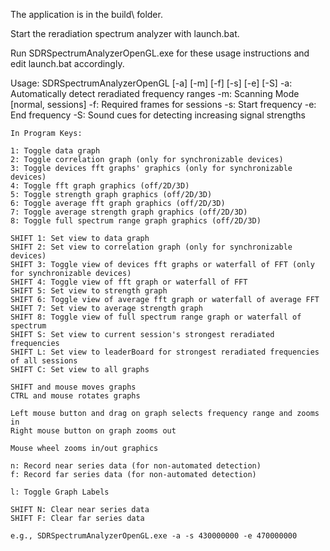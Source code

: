 The application is in the build\ folder.

Start the reradiation spectrum analyzer with launch.bat.

Run SDRSpectrumAnalyzerOpenGL.exe for these usage instructions and edit launch.bat accordingly.

Usage: SDRSpectrumAnalyzerOpenGL [-a] [-m] [-f] [-s] [-e] [-S]
	-a: Automatically detect reradiated frequency ranges
	-m: Scanning Mode [normal, sessions]
	-f: Required frames for sessions
	-s: Start frequency
	-e: End frequency
	-S: Sound cues for detecting increasing signal strengths	
	
	In Program Keys:
	
	1: Toggle data graph
	2: Toggle correlation graph (only for synchronizable devices)
	3: Toggle devices fft graphs' graphics (only for synchronizable devices)
	4: Toggle fft graph graphics (off/2D/3D)
	5: Toggle strength graph graphics (off/2D/3D)
	6: Toggle average fft graph graphics (off/2D/3D)
	7: Toggle average strength graph graphics (off/2D/3D)
	8: Toggle full spectrum range graph graphics (off/2D/3D)
	
	SHIFT 1: Set view to data graph
	SHIFT 2: Set view to correlation graph (only for synchronizable devices)
	SHIFT 3: Toggle view of devices fft graphs or waterfall of FFT (only for synchronizable devices)
	SHIFT 4: Toggle view of fft graph or waterfall of FFT
	SHIFT 5: Set view to strength graph
	SHIFT 6: Toggle view of average fft graph or waterfall of average FFT
	SHIFT 7: Set view to average strength graph
	SHIFT 8: Toggle view of full spectrum range graph or waterfall of spectrum
	SHIFT S: Set view to current session's strongest reradiated frequencies
	SHIFT L: Set view to leaderBoard for strongest reradiated frequencies of all sessions
	SHIFT C: Set view to all graphs
	
	SHIFT and mouse moves graphs
	CTRL and mouse rotates graphs
	
	Left mouse button and drag on graph selects frequency range and zooms in	
	Right mouse button on graph zooms out
	
	Mouse wheel zooms in/out graphics
	
	n: Record near series data (for non-automated detection)
	f: Record far series data (for non-automated detection)

	l: Toggle Graph Labels
	
	SHIFT N: Clear near series data
	SHIFT F: Clear far series data
	
	e.g., SDRSpectrumAnalyzerOpenGL.exe -a -s 430000000 -e 470000000
